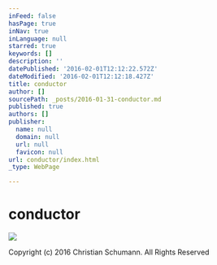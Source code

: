 ```yaml
---
inFeed: false
hasPage: true
inNav: true
inLanguage: null
starred: true
keywords: []
description: ''
datePublished: '2016-02-01T12:12:22.572Z'
dateModified: '2016-02-01T12:12:18.427Z'
title: conductor
author: []
sourcePath: _posts/2016-01-31-conductor.md
published: true
authors: []
publisher:
  name: null
  domain: null
  url: null
  favicon: null
url: conductor/index.html
_type: WebPage

---
```

# conductor
![](https://the-grid-user-content.s3-us-west-2.amazonaws.com/6205b57a-fd9a-4b30-8ff5-def568f48e58.jpg)

Copyright (c) 2016 Christian Schumann. All Rights Reserved